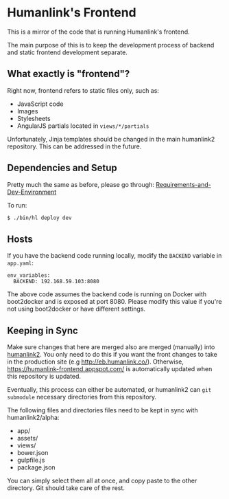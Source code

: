 # Humanlink's Frontend

This is a mirror of the code that is running Humanlink's frontend.

The main purpose of this is to keep the development process of backend and 
static frontend development separate.

## What exactly is "frontend"?

Right now, frontend refers to static files only, such as:
* JavaScript code
* Images
* Stylesheets
* AngularJS partials located in `views/*/partials`

Unfortunately, Jinja templates should be changed in the main humanlink2 repository.
This can be addressed in the future.

## Dependencies and Setup

Pretty much the same as before, please go through: 
[Requirements-and-Dev-Environment](https://github.com/CareTiger/HumanLink/wiki/Requirements-and-Dev-Environment)

To run:
```bash
$ ./bin/hl deploy dev
```

## Hosts

If you have the backend code running locally, modify the `BACKEND` variable in
`app.yaml`:

```
env_variables:
  BACKEND: 192.168.59.103:8080
```

The above code assumes the backend code is running on Docker with boot2docker
and is exposed at port 8080. Please modify this value if you're not using
boot2docker or have different settings.

## Keeping in Sync

Make sure changes that here are merged also are merged (manually) into 
[humanlink2](https://github.com/CareTiger/humanlink2). You only need to do
this if you want the front changes to take in the production site 
(e.g http://eb.humanlink.co/).
Otherwise, https://humanlink-frontend.appspot.com/ is automatically
updated when this repository is updated.

Eventually, this process can either be automated, or humanlink2 can `git submodule`
necessary directories from this repository.

The following files and directories files need to be kept in sync with
humanlink2/alpha:

* app/
* assets/
* views/
* bower.json
* gulpfile.js
* package.json

You can simply select them all at once, and copy paste to the other
directory. Git should take care of the rest.
